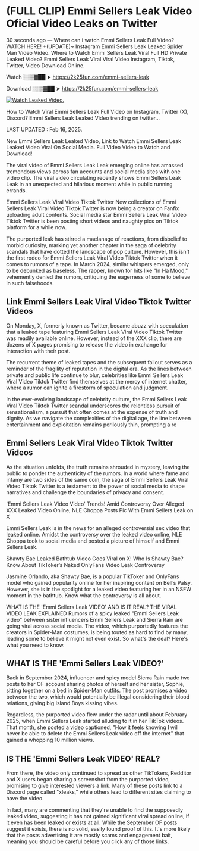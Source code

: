 # (FULL CLIP) Emmi Sellers Leak Video Oficial Video Leaks on Twitter

30 seconds ago — Where can i watch Emmi Sellers Leak Full Video? WATCH HERE! +(UPDATE)~ Instagram Emmi Sellers Leak Leaked Spider Man Video Video. Where to Watch Emmi Sellers Leak Viral Full HD Private Leaked Video? Emmi Sellers Leak Viral Viral Video Instagram, Tiktok, Twitter, Video Download Online.

Watch ░░▒▓██ ➤ https://2k25fun.com/emmi-sellers-leak

Download ░░▒▓██ ➤ https://2k25fun.com/emmi-sellers-leak

[![Watch Leaked Video.](https://miro.medium.com/v2/resize:fit:828/format:webp/1*cilzJN44JGOrTw9NJCrNHA.gif "Watch Leaked Video")](https://2k25fun.com/emmi-sellers-leak)

How to Watch Viral Emmi Sellers Leak Full Video on Instagram, Twitter (X), Discord? Emmi Sellers Leak Leaked Video trending on twitter...

LAST UPDATED : Feb 16, 2025.

New Emmi Sellers Leak Leaked Video, Link to Watch Emmi Sellers Leak Leaked Video Viral On Social Media. Full Video Video to Watch and Download!

The viral video of Emmi Sellers Leak Leak emerging online has amassed tremendous views across fan accounts and social media sites with one video clip. The viral video circulating recently shows Emmi Sellers Leak Leak in an unexpected and hilarious moment while in public running errands.

Emmi Sellers Leak Viral Video Tiktok Twitter New collections of Emmi Sellers Leak Viral Video Tiktok Twitter is now being a creator on Fanfix uploading adult contents. Social media star Emmi Sellers Leak Viral Video Tiktok Twitter is been posting short videos and naughty pics on Tiktok platform for a while now.

The purported leak has stirred a maelanage of reactions, from disbelief to morbid curiosity, marking yet another chapter in the saga of celebrity scandals that have dotted the landscape of pop culture. However, this isn't the first rodeo for Emmi Sellers Leak Viral Video Tiktok Twitter when it comes to rumors of a tape. In March 2024, similar whispers emerged, only to be debunked as baseless. The rapper, known for hits like "In Ha Mood," vehemently denied the rumors, critiquing the eagerness of some to believe in such falsehoods.

## Link Emmi Sellers Leak Viral Video Tiktok Twitter Videos

On Monday, X, formerly known as Twitter, became abuzz with speculation that a leaked tape featuring Emmi Sellers Leak Viral Video Tiktok Twitter was readily available online. However, instead of the XXX clip, there are dozens of X pages promising to release the video in exchange for interaction with their post.

The recurrent theme of leaked tapes and the subsequent fallout serves as a reminder of the fragility of reputation in the digital era. As the lines between private and public life continue to blur, celebrities like Emmi Sellers Leak Viral Video Tiktok Twitter find themselves at the mercy of internet chatter, where a rumor can ignite a firestorm of speculation and judgment.

In the ever-evolving landscape of celebrity culture, the Emmi Sellers Leak Viral Video Tiktok Twitter scandal underscores the relentless pursuit of sensationalism, a pursuit that often comes at the expense of truth and dignity. As we navigate the complexities of the digital age, the line between entertainment and exploitation remains perilously thin, prompting a re

##  Emmi Sellers Leak Viral Video Tiktok Twitter Videos

As the situation unfolds, the truth remains shrouded in mystery, leaving the public to ponder the authenticity of the rumors. In a world where fame and infamy are two sides of the same coin, the saga of Emmi Sellers Leak Viral Video Tiktok Twitter is a testament to the power of social media to shape narratives and challenge the boundaries of privacy and consent.

'Emmi Sellers Leak Video Video' Trends! Amid Controversy Over Alleged XXX Leaked Video Online, NLE Choppa Posts Pic With Emmi Sellers Leak on X

Emmi Sellers Leak is in the news for an alleged controversial sex video that leaked online. Amidst the controversy over the leaked video online, NLE Choppa took to social media and posted a picture of himself and Emmi Sellers Leak.

Shawty Bae Leaked Bathtub Video Goes Viral on X! Who Is Shawty Bae? Know About TikToker’s Naked OnlyFans Video Leak Controversy

Jasmine Orlando, aka Shawty Bae, is a popular TikToker and OnlyFans model who gained popularity online for her inspiring content on Bell’s Palsy. However, she is in the spotlight for a leaked video featuring her in an NSFW moment in the bathtub. Know what the controversy is all about.

WHAT IS THE 'Emmi Sellers Leak VIDEO' AND IS IT REAL? THE VIRAL VIDEO LEAK EXPLAINED Rumors of a spicy leaked "Emmi Sellers Leak video" between sister influencers Emmi Sellers Leak and Sierra Rain are going viral across social media. The video, which purportedly features the creators in Spider-Man costumes, is being touted as hard to find by many, leading some to believe it might not even exist. So what's the deal? Here's what you need to know.

## WHAT IS THE 'Emmi Sellers Leak VIDEO?'

Back in September 2024, influencer and spicy model Sierra Rain made two posts to her OF account sharing photos of herself and her sister, Sophie, sitting together on a bed in Spider-Man outfits. The post promises a video between the two, which would potentially be illegal considering their blood relations, giving big Island Boys kissing vibes.

Regardless, the purported video flew under the radar until about February 2025, when Emmi Sellers Leak started alluding to it in her TikTok videos. That month, she posted a video captioned, "How it feels knowing I will never be able to delete the Emmi Sellers Leak video off the internet" that gained a whopping 10 million views.

## IS THE 'Emmi Sellers Leak VIDEO' REAL?

From there, the video only continued to spread as other TikTokers, Redditor and X users began sharing a screenshot from the purported video, promising to give interested viewers a link. Many of these posts link to a Discord page called "xleaks," while others lead to different sites claiming to have the video.

In fact, many are commenting that they're unable to find the supposedly leaked video, suggesting it has not gained significant viral spread online, if it even has been leaked or exists at all. While the September OF posts suggest it exists, there is no solid, easily found proof of this. It's more likely that the posts advertising it are mostly scams and engagement bait, meaning you should be careful before you click any of those links.
